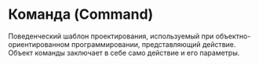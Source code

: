 <h1>Команда (Command)</h1>
<p>Поведенческий шаблон проектирования, используемый при объектно-ориентированном программировании, представляющий действие. 
Объект команды заключает в себе само действие и его параметры.</p>
